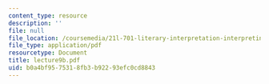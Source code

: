 ```yaml
---
content_type: resource
description: ''
file: null
file_location: /coursemedia/21l-701-literary-interpretation-interpreting-poetry-fall-2003/b0a4bf9575318fb3b92293efc0cd8843_lecture9b.pdf
file_type: application/pdf
resourcetype: Document
title: lecture9b.pdf
uid: b0a4bf95-7531-8fb3-b922-93efc0cd8843
---
```

